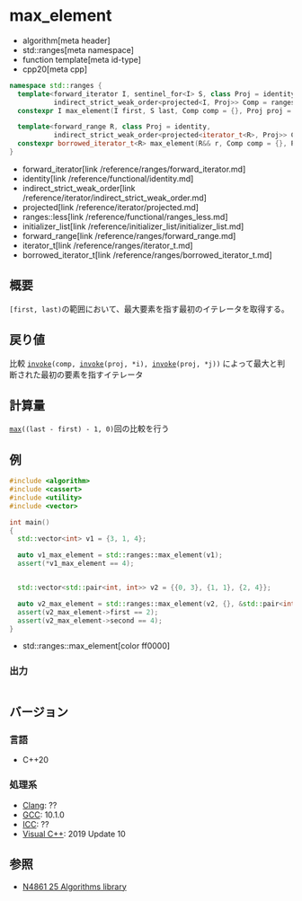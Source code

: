 # max_element
* algorithm[meta header]
* std::ranges[meta namespace]
* function template[meta id-type]
* cpp20[meta cpp]

```cpp
namespace std::ranges {
  template<forward_iterator I, sentinel_for<I> S, class Proj = identity,
           indirect_strict_weak_order<projected<I, Proj>> Comp = ranges::less>
  constexpr I max_element(I first, S last, Comp comp = {}, Proj proj = {});

  template<forward_range R, class Proj = identity,
           indirect_strict_weak_order<projected<iterator_t<R>, Proj>> Comp = ranges::less>
  constexpr borrowed_iterator_t<R> max_element(R&& r, Comp comp = {}, Proj proj = {});
}
```
* forward_iterator[link /reference/ranges/forward_iterator.md]
* identity[link /reference/functional/identity.md]
* indirect_strict_weak_order[link /reference/iterator/indirect_strict_weak_order.md]
* projected[link /reference/iterator/projected.md]
* ranges::less[link /reference/functional/ranges_less.md]
* initializer_list[link /reference/initializer_list/initializer_list.md]
* forward_range[link /reference/ranges/forward_range.md]
* iterator_t[link /reference/ranges/iterator_t.md]
* borrowed_iterator_t[link /reference/ranges/borrowed_iterator_t.md]

## 概要
`[first, last)`の範囲において、最大要素を指す最初のイテレータを取得する。


## 戻り値
比較 [`invoke`](/reference/functional/invoke.md)`(comp, `[`invoke`](/reference/functional/invoke.md)`(proj, *i), `[`invoke`](/reference/functional/invoke.md)`(proj, *j))` によって最大と判断された最初の要素を指すイテレータ

## 計算量
[`max`](max.md)`((last - first) - 1, 0)`回の比較を行う

## 例
```cpp example
#include <algorithm>
#include <cassert>
#include <utility>
#include <vector>

int main()
{
  std::vector<int> v1 = {3, 1, 4};

  auto v1_max_element = std::ranges::max_element(v1);
  assert(*v1_max_element == 4);


  std::vector<std::pair<int, int>> v2 = {{0, 3}, {1, 1}, {2, 4}};

  auto v2_max_element = std::ranges::max_element(v2, {}, &std::pair<int, int>::second);
  assert(v2_max_element->first == 2);
  assert(v2_max_element->second == 4);
}
```
* std::ranges::max_element[color ff0000]

### 出力
```
```

## バージョン
### 言語
- C++20

### 処理系
- [Clang](/implementation.md#clang): ??
- [GCC](/implementation.md#gcc): 10.1.0
- [ICC](/implementation.md#icc): ??
- [Visual C++](/implementation.md#visual_cpp): 2019 Update 10

## 参照
- [N4861 25 Algorithms library](https://timsong-cpp.github.io/cppwp/n4861/algorithms)
